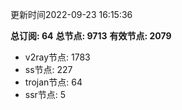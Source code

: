 更新时间2022-09-23 16:15:36

**总订阅: 64**
**总节点: 9713**
**有效节点: 2079**
- v2ray节点: 1783
- ss节点: 227
- trojan节点: 64
- ssr节点: 5
